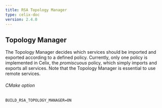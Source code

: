 ```yaml
---
title: RSA Topology Manager
type: celix-doc
version: 2.4.0
---
```


<!--
Licensed to the Apache Software Foundation (ASF) under one or more
contributor license agreements.  See the NOTICE file distributed with
this work for additional information regarding copyright ownership.
The ASF licenses this file to You under the Apache License, Version 2.0
(the "License"); you may not use this file except in compliance with
the License.  You may obtain a copy of the License at
   
    http://www.apache.org/licenses/LICENSE-2.0

Unless required by applicable law or agreed to in writing, software
distributed under the License is distributed on an "AS IS" BASIS,
WITHOUT WARRANTIES OR CONDITIONS OF ANY KIND, either express or implied.
See the License for the specific language governing permissions and
limitations under the License.
-->

## Topology Manager

The Topology Manager decides which services should be imported and exported according to a defined policy. Currently, only one policy is implemented in Celix, the *promiscuous* policy, which simply imports and exports all services. Note that the Topology Manager is essential to use remote services.

###### CMake option
    BUILD_RSA_TOPOLOGY_MANAGER=ON
